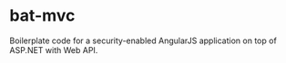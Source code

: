 # bat-mvc
Boilerplate code for a security-enabled AngularJS application on top of ASP.NET with Web API.
